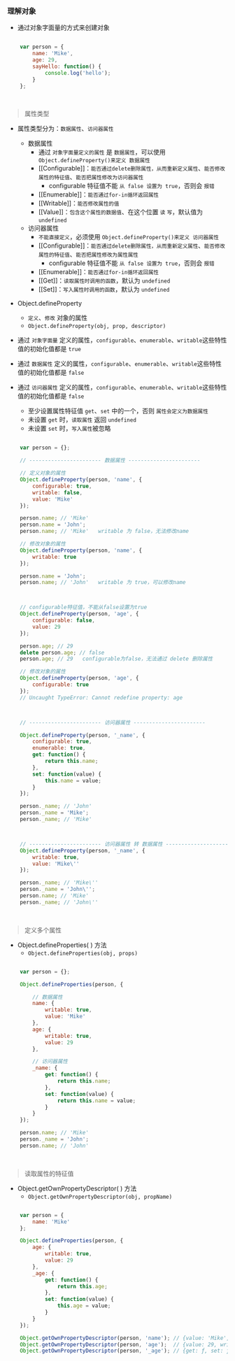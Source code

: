 ### 理解对象

- 通过对象字面量的方式来创建对象

```javascript

    var person = {
        name: 'Mike',
        age: 29,
        sayHello: function() {
            console.log('hello');
        }
    };

```

<br>

> 属性类型

- 属性类型分为：`数据属性`、`访问器属性`
    - 数据属性
        - 通过 `对象字面量定义的属性` 是 `数据属性`，可以使用 `Object.defineProperty()来定义 数据属性`
        - [[Configurable]]：`能否通过delete删除属性，从而重新定义属性`、`能否修改属性的特征值`、`能否把属性修改为访问器属性`
            - configurable 特征值不能 `从 false 设置为 true`，否则会 `报错`
        - [[Enumerable]]：`能否通过for-in循环返回属性`
        - [[Writable]]：`能否修改属性的值`
        - [[Value]]：`包含这个属性的数据值`、在这个位置 `读` `写`，默认值为 `undefined`
    - 访问器属性
        - `不能直接定义`，必须使用 `Object.defineProperty()来定义 访问器属性`
        - [[Configurable]]：`能否通过delete删除属性，从而重新定义属性`、`能否修改属性的特征值`、`能否把属性修改为属性属性`
            - configurable 特征值不能 `从 false 设置为 true`，否则会 `报错`
        - [[Enumerable]]：`能否通过for-in循环返回属性`
        - [[Get]]：`读取属性时调用的函数`，默认为 `undefined`
        - [[Set]]：`写入属性时调用的函数`，默认为 `undefined`

- Object.defineProperty
    - `定义`、`修改` 对象的属性
    - `Object.defineProperty(obj, prop, descriptor)`

- 通过 `对象字面量` 定义的属性，`configurable`、`enumerable`、`writable`这些特性值的初始化值都是 `true`
- 通过 `数据属性` 定义的属性，`configurable`、`enumerable`、`writable`这些特性值的初始化值都是 `false`
- 通过 `访问器属性` 定义的属性，`configurable`、`enumerable`、`writable`这些特性值的初始化值都是 `false`
    - 至少设置属性特征值 `get`、`set` 中的一个，否则 `属性会定义为数据属性`
    - 未设置 `get` 时，`读取属性` 返回 `undefined`
    - 未设置 `set` 时，`写入属性`被忽略

```javascript

    var person = {};

    // ----------------------- 数据属性 -----------------------

    // 定义对象的属性
    Object.defineProperty(person, 'name', {
        configurable: true,
        writable: false,
        value: 'Mike'
    });

    person.name; // 'Mike'
    person.name = 'John';
    person.name; // 'Mike'   writable 为 false，无法修改name

    // 修改对象的属性
    Object.defineProperty(person, 'name', {
        writable: true
    });

    person.name = 'John';
    person.name; // 'John'   writable 为 true，可以修改name



    // configurable特征值，不能从false设置为true
    Object.defineProperty(person, 'age', {
        configurable: false,
        value: 29
    });

    person.age; // 29
    delete person.age; // false
    person.age; // 29   configurable为false，无法通过 delete 删除属性

    // 修改对象的属性
    Object.defineProperty(person, 'age', {
        configurable: true
    });
    // Uncaught TypeError: Cannot redefine property: age



    // ----------------------- 访问器属性 -----------------------

    Object.defineProperty(person, '_name', {
        configurable: true,
        enumerable: true,
        get: function() {
            return this.name;
        },
        set: function(value) {
            this.name = value;
        }
    });

    person._name; // 'John'
    person._name = 'Mike';
    person._name; // 'Mike'



    // ----------------------- 访问器属性 转 数据属性 -----------------------
    Object.defineProperty(person, '_name', {
        writable: true,
        value: 'Mike\''
    });

    person._name; // 'Mike\''
    person._name = 'John\'';
    person.name; // 'Mike'
    person._name; // 'John\''

```

<br>

> 定义多个属性
- Object.defineProperties( ) 方法
    - `Object.defineProperties(obj, props)`
```javascript

    var person = {};

    Object.defineProperties(person, {

        // 数据属性
        name: {
            writable: true,
            value: 'Mike'
        },
        age: {
            writable: true,
            value: 29
        },

        // 访问器属性
        _name: {
            get: function() {
                return this.name;
            },
            set: function(value) {
                return this.name = value;
            }
        }
    });

    person.name; // 'Mike'
    person._name = 'John';
    person.name; // 'John'

```

<br>

> 读取属性的特征值
- Object.getOwnPropertyDescriptor( ) 方法
    - `Object.getOwnPropertyDescriptor(obj, propName)`
```javascript

    var person = {
        name: 'Mike'
    };

    Object.defineProperties(person, {
        age: {
            writable: true,
            value: 29
        },
        _age: {
            get: function() {
                return this.age;
            },
            set: function(value) {
                this.age = value;
            }
        }
    });

    Object.getOwnPropertyDescriptor(person, 'name'); // {value: 'Mike', writable: true, enumerable: true, configurable: true}
    Object.getOwnPropertyDescriptor(person, 'age');  // {value: 29, writable: true, enumerable: false, configurable: false}
    Object.getOwnPropertyDescriptor(person, '_age'); // {get: ƒ, set: ƒ, enumerable: false, configurable: false}

```








